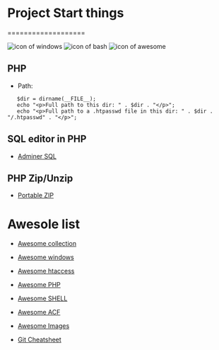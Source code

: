 # Project Start things 
===================

![icon of windows](https://raw.githubusercontent.com/apsolut/dotwindows/master/assets/images/icons/icon-decom-windows-02.png)
![icon of bash](https://raw.githubusercontent.com/apsolut/dotwindows/master/assets/images/icons/icon-decom-bash.png)
![icon of awesome](https://raw.githubusercontent.com/apsolut/dotwindows/master/assets/images/icons/icon-decom-awesome.png)


## PHP

- Path:
```
   $dir = dirname(__FILE__);
   echo "<p>Full path to this dir: " . $dir . "</p>";
   echo "<p>Full path to a .htpasswd file in this dir: " . $dir . "/.htpasswd" . "</p>";
   ```

## SQL editor in PHP
* [Adminer SQL](https://github.com/vrana/adminer)

## PHP Zip/Unzip
* [Portable ZIP](https://github.com/spyrosoft/portable-zip)


# Awesole list
* [Awesome collection](https://github.com/sindresorhus/awesome)

* [Awesome windows](https://github.com/Awesome-Windows/Awesome)

* [Awesome htaccess](https://github.com/apsolut/htaccess)
* [Awesome PHP](https://github.com/apsolut/awesome-php)

* [Awesome SHELL](https://github.com/apsolut/awesome-shell)

* [Awesome ACF](https://github.com/apsolut/awesome-acf)

* [Awesome Images](https://github.com/apsolut/awesome-images)

* [Git Cheatsheet](https://github.com/tiimgreen/github-cheat-sheet#readme)
